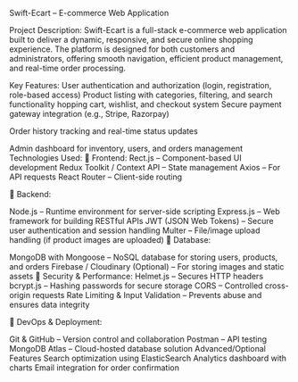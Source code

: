 Swift-Ecart – E-commerce Web Application

Project Description:
Swift-Ecart is a full-stack e-commerce web application built to deliver a dynamic, responsive, and secure online shopping experience. The platform is designed for both customers and administrators, offering smooth navigation, efficient product management, and real-time order processing.

Key Features:
User authentication and authorization (login, registration, role-based access)
Product listing with categories, filtering, and search functionality
hopping cart, wishlist, and checkout system
Secure payment gateway integration (e.g., Stripe, Razorpay)

Order history tracking and real-time status updates

Admin dashboard for inventory, users, and orders management
Technologies Used:
🔹 Frontend:
Rect.js – Component-based UI development
Redux Toolkit / Context API – State management
Axios – For API requests
React Router – Client-side routing

🔹 Backend:

Node.js – Runtime environment for server-side scripting
Express.js – Web framework for building RESTful APIs
JWT (JSON Web Tokens) – Secure user authentication and session handling
Multer – File/image upload handling (if product images are uploaded)
🔹 Database:

MongoDB with Mongoose – NoSQL database for storing users, products, and orders
Firebase / Cloudinary (Optional) – For storing images and static assets
🔹 Security & Performance:
Helmet.js – Secures HTTP headers
bcrypt.js – Hashing passwords for secure storage
CORS – Controlled cross-origin requests
Rate Limiting & Input Validation – Prevents abuse and ensures data integrity

🔹 DevOps & Deployment:

Git & GitHub – Version control and collaboration
Postman – API testing
MongoDB Atlas – Cloud-hosted database solution
Advanced/Optional Features 
Search optimization using ElasticSearch
Analytics dashboard with charts 
Email integration for order confirmation 
